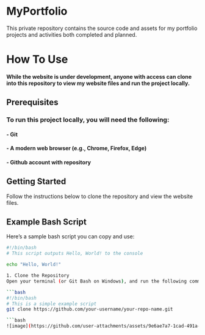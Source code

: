 # MyPortfolio
This private repository contains the source code and assets for my portfolio projects and activities both completed and planned.

# How To Use
#### While the website is under development, anyone with access can clone into this repository to view my website files and run the project locally.

## Prerequisites
### To run this project locally, you will need the following:
#### - Git
#### - A modern web browser (e.g., Chrome, Firefox, Edge)
#### - Github account with repository

## Getting Started
Follow the instructions below to clone the repository and view the website files.
## Example Bash Script

Here’s a sample bash script you can copy and use:

```bash
#!/bin/bash
# This script outputs Hello, World! to the console

echo "Hello, World!"

1. Clone the Repository
Open your terminal (or Git Bash on Windows), and run the following command to clone this repository:

```bash
#!/bin/bash
# This is a simple example script
git clone https://github.com/your-username/your-repo-name.git

```bash
![image](https://github.com/user-attachments/assets/9e6ae7a7-1cad-491a-905b-5226b2d0e170)
